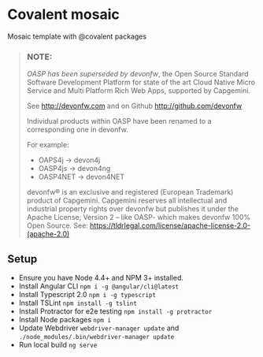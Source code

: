 # Covalent mosaic 
 Mosaic template with @covalent packages
 
> ### NOTE:
>
> *OASP has been superseded by devonfw*, the Open Source Standard Software Development Platform for state of the art Cloud Native Micro Service and Multi Platform Rich Web Apps, supported by Capgemini.
>
> See http://devonfw.com and on Github http://github.com/devonfw
>
> Individual products within OASP have been renamed to a corresponding one in devonfw. 
>
> For example:
>
> - OAPS4j -> devon4j
> - OASP4js -> devon4ng
> - OASP4NET -> devon4NET
>
> devonfw® is an exclusive and registered (European Trademark) product of Capgemini. Capgemini reserves all intellectual and industrial property rights over devonfw but publishes it under the Apache License, Version 2 – like OASP-  which makes devonfw 100% Open Source.
> See: https://tldrlegal.com/license/apache-license-2.0-(apache-2.0)

## Setup

* Ensure you have Node 4.4+ and NPM 3+ installed.
* Install Angular CLI `npm i -g @angular/cli@latest`
* Install Typescript 2.0 `npm i -g typescript`
* Install TSLint `npm install -g tslint`
* Install Protractor for e2e testing `npm install -g protractor`
* Install Node packages `npm i`
* Update Webdriver `webdriver-manager update` and `./node_modules/.bin/webdriver-manager update`
* Run local build `ng serve`
